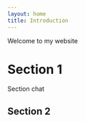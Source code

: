 ```yaml
---
layout: home
title: Introduction
---
```


Welcome to my website

# Section 1

Section chat

## Section 2